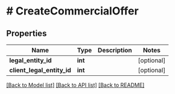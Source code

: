 # # CreateCommercialOffer

## Properties

Name | Type | Description | Notes
------------ | ------------- | ------------- | -------------
**legal_entity_id** | **int** |  | [optional]
**client_legal_entity_id** | **int** |  | [optional]

[[Back to Model list]](../../README.md#models) [[Back to API list]](../../README.md#endpoints) [[Back to README]](../../README.md)
